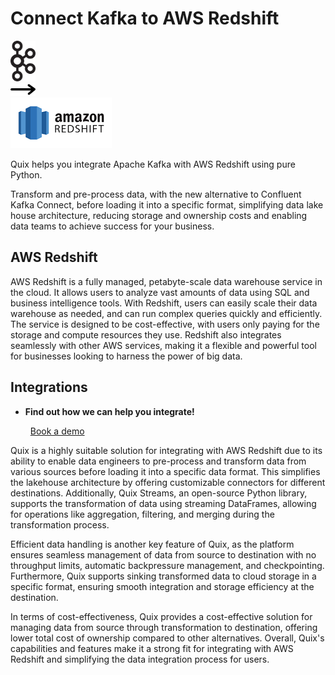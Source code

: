 # Connect Kafka to AWS Redshift

<div class="connect-images cards blog-grid-card" markdown>
<div>
<img src="../images/kafka_logo.png" width="40px" />
</div>
<div>
<img src="../images/arrow.svg" width="40px" />
</div>
<div>
<img src="./images/aws-redshift_1.jpg" />
</div>
</div>

Quix helps you integrate Apache Kafka with AWS Redshift using pure Python.

Transform and pre-process data, with the new alternative to Confluent Kafka Connect, before loading it into a specific format, simplifying data lake house architecture, reducing storage and ownership costs and enabling data teams to achieve success for your business.

## AWS Redshift

AWS Redshift is a fully managed, petabyte-scale data warehouse service in the cloud. It allows users to analyze vast amounts of data using SQL and business intelligence tools. With Redshift, users can easily scale their data warehouse as needed, and can run complex queries quickly and efficiently. The service is designed to be cost-effective, with users only paying for the storage and compute resources they use. Redshift also integrates seamlessly with other AWS services, making it a flexible and powerful tool for businesses looking to harness the power of big data.

## Integrations

<div class="grid cards" markdown>

- __Find out how we can help you integrate!__

    <a class="md-button md-button--primary" href="https://quix.io/book-a-demo" target="_blank" style="margin:.5rem;">Book a demo</a>

</div>


Quix is a highly suitable solution for integrating with AWS Redshift due to its ability to enable data engineers to pre-process and transform data from various sources before loading it into a specific data format. This simplifies the lakehouse architecture by offering customizable connectors for different destinations. Additionally, Quix Streams, an open-source Python library, supports the transformation of data using streaming DataFrames, allowing for operations like aggregation, filtering, and merging during the transformation process. 

Efficient data handling is another key feature of Quix, as the platform ensures seamless management of data from source to destination with no throughput limits, automatic backpressure management, and checkpointing. Furthermore, Quix supports sinking transformed data to cloud storage in a specific format, ensuring smooth integration and storage efficiency at the destination. 

In terms of cost-effectiveness, Quix provides a cost-effective solution for managing data from source through transformation to destination, offering lower total cost of ownership compared to other alternatives. Overall, Quix's capabilities and features make it a strong fit for integrating with AWS Redshift and simplifying the data integration process for users.

